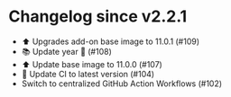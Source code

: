# Changelog since v2.2.1
- ⬆️ Upgrades add-on base image to 11.0.1 (#109) 
- 📚 Update year 🎉 (#108) 
- ⬆️ Update base image to 11.0.0 (#107) 
- 🚀 Update CI to latest version (#104) 
- Switch to centralized GitHub Action Workflows (#102) 
